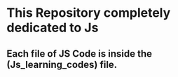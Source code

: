 <h1>This Repository completely dedicated to Js</h1>
<h2>Each file of JS Code is inside the (Js_learning_codes) file.</h2>

